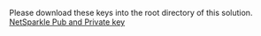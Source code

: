 Please download these keys into the root directory of this solution.
[NetSparkle Pub and Private key](https://gist.github.com/AkiraNoob/a26546909ae83cca31c361484c1dbb4a)

